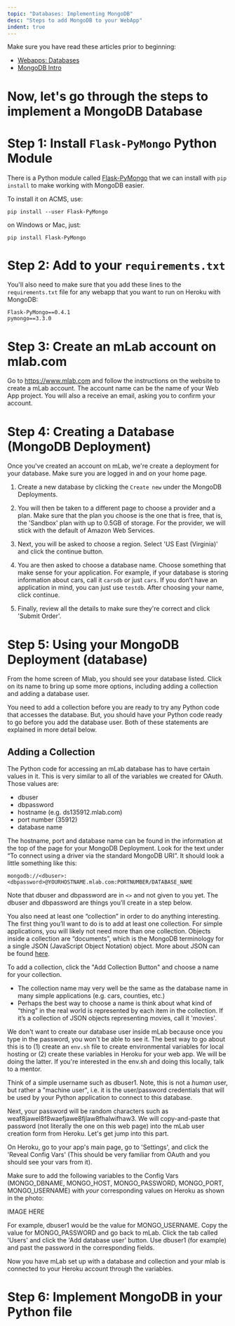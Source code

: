 ```yaml
---
topic: "Databases: Implementing MongoDB"
desc: "Steps to add MongoDB to your WebApp"
indent: true
---
```


Make sure you have read these articles prior to beginning:

* [Webapps: Databases](/webapps/databases/)
* [MongoDB Intro](/webapps/database_mongodb)

# Now, let's go through the steps to implement a MongoDB Database

# Step 1: Install `Flask-PyMongo` Python Module 

There is a Python module called [Flask-PyMongo](http://flask-pymongo.readthedocs.io/en/latest/) that we can install with `pip install` to make working with MongoDB easier.

To install it on ACMS, use:

```
pip install --user Flask-PyMongo
```

on Windows or Mac, just:

```
pip install Flask-PyMongo
```

# Step 2: Add to your `requirements.txt`

You'll also need to make sure that you add these lines to the `requirements.txt` file for any webapp that you want to 
run on Heroku with MongoDB:

```
Flask-PyMongo==0.4.1
pymongo==3.3.0
```

# Step 3: Create an mLab account on mlab.com

Go to <https://www.mlab.com> and follow the instructions on the website to create a mLab account. The account name can be the name of your Web App project. You will also a receive an email, asking you to confirm your account.

# Step 4: Creating a Database (MongoDB Deployment)

Once you've created an account on mLab, we're create a deployment for your database. Make sure you are logged in and on your home page. 

1. Create a new database by clicking the `Create new` under the MongoDB Deployments.

2. You will then be taken to a different page to choose a provider and a plan. Make sure that the plan you choose is the one that is free, that is, the 'Sandbox' plan with up to 0.5GB of storage. For the provider, we will stick with the default of Amazon Web Services.

3. Next, you will be asked to choose a region. Select 'US East (Virginia)' and click the continue button.

4. You are then asked to choose a database name. Choose something that make sense for your application. For example, if your database is storing information about cars, call it `carsdb` or just `cars`. If you don’t have an application in mind, you can just use `testdb`. After choosing your name, click continue.

5. Finally, review all the details to make sure they're correct and click 'Submit Order'.

# Step 5: Using your MongoDB Deployment (database)

From the home screen of Mlab, you should see your database listed. Click on its name to bring up some more options, including adding a collection and adding a database user. 
 
You need to add a collection before you are ready to try any Python code that accesses the database. But, you should have your Python code ready to go before you add the database user. Both of these statements are explained in more detail below.

## Adding a Collection

The Python code for accessing an mLab database has to have certain values in it. This is very similar to all of the variables we created for OAuth. Those values are:

* dbuser
* dbpassword
* hostname (e.g. ds135912.mlab.com)
* port number (35912)
* database name

The hostname, port and database name can be found in the information at the top of the page for your MongoDB Deployment. Look for the text under “To connect using a driver via the standard MongoDB URI”. It should look a little something like this: 

```
mongodb://<dbuser>:<dbpassword>@YOURHOSTNAME.mlab.com:PORTNUMBER/DATABASE_NAME
```

Note that dbuser and dbpassword are in `<>` and not given to you yet. The dbuser and dbpassword are things you’ll create in a step below.

You also need at least one “collection” in order to do anything interesting. The first thing you’ll want to do is to add at least one collection. For simple applications, you will likely not need more than one collection. Objects inside a collection are “documents”, which is the MongoDB terminology for a single JSON (JavaScript Object Notation) object. More about JSON can be found [here](http://www.json.org).

To add a collection, click the "Add Collection Button" and choose a name for your collection.

* The collection name may very well be the same as the database name in many simple applications (e.g. cars, counties, etc.)
* Perhaps the best way to choose a name is think about what kind of “thing” in the real world is represented by each item in the collection. If it’s a collection of JSON objects representing movies, call it 'movies'.

We don't want to create our database user inside mLab because once you type in the password, you won't be able to see it. The best way to go about this is to (1) create an `env.sh` file to create environmental variables for local hosting or (2) create these variables in Heroku for your web app. We will be doing the latter. If you're interested in the env.sh and doing this locally, talk to a mentor. 

Think of a simple username such as dbuser1. Note, this is not a *human* user, but rather a "machine user", i.e. it is the user/password credentials that will be used by your Python application to connect to this database. 

Next, your password will be random characters such as weaf8jawel8f8waefjawe8fjlaw8fhalwifhaw3. We will copy-and-paste that password (not literally the one on this web page) into the mLab user creation form from Heroku. Let's get jump into this part.

On Heroku, go to your app's main page, go to 'Settings', and click the 'Reveal Config Vars' (This should be very familiar from OAuth and you should see your vars from it). 

Make sure to add the following variables to the Config Vars (MONGO_DBNAME, MONGO_HOST, MONGO_PASSWORD, MONGO_PORT, MONGO_USERNAME) with *your* corresponding values on Heroku as shown in the photo:

IMAGE HERE

For example, dbuser1 would be the value for MONGO_USERNAME. Copy the value for MONGO_PASSWORD and go back to mLab. Click the tab called 'Users' and click the 'Add database user' button. Use dbuser1 (for example) and past the password in the corresponding fields. 

Now you have mLab set up with a database and collection and your mlab is connected to your Heroku account through the variables.

# Step 6: Implement MongoDB in your Python file
